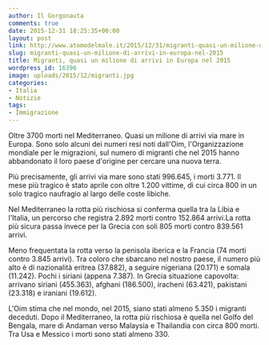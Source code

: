 ```yaml
---
author: Il Gorgonauta
comments: true
date: 2015-12-31 18:25:35+00:00
layout: post
link: http://www.atomodelmale.it/2015/12/31/migranti-quasi-un-milione-di-arrivi-in-europa-nel-2015/
slug: migranti-quasi-un-milione-di-arrivi-in-europa-nel-2015
title: Migranti, quasi un milione di arrivi in Europa nel 2015
wordpress_id: 16396
image: uploads/2015/12/migranti.jpg
categories:
- Italia
- Notizie
tags:
- Immigrazione
---
```


Oltre 3700 morti nel Mediterraneo. Quasi un milione di arrivi via mare in Europa. Sono solo alcuni dei numeri resi noti dall'Oim, l'Organizzazione mondiale per le migrazioni, sul numero di migranti che nel 2015 hanno abbandonato il loro paese d'origine per cercare una nuova terra.

Più precisamente, gli arrivi via mare sono stati 996.645, i morti 3.771. Il mese più tragico è stato aprile con oltre 1.200 vittime, di cui circa 800 in un solo tragico naufragio al largo delle coste libiche.

Nel Mediterraneo la rotta più rischiosa si conferma quella tra la Libia e l'Italia, un percorso che registra 2.892 morti contro 152.864 arrivi.La rotta più sicura passa invece per la Grecia con soli 805 morti contro 839.561 arrivi.

Meno frequentata la rotta verso la penisola iberica e la Francia (74 morti contro 3.845 arrivi). Tra coloro che sbarcano nel nostro paese, il numero più alto è di nazionalità eritrea (37.882), a seguire nigeriana (20.171) e somala (11.242). Pochi i siriani (appena 7.387). In Grecia situazione capovolta: arrivano siriani (455.363), afghani (186.500), iracheni (63.421), pakistani (23.318) e iraniani (19.612).

L'Oim stima che nel mondo, nel 2015, siano stati almeno 5.350 i migranti deceduti. Dopo il Mediterraneo, la rotta più rischiosa è quella nel Golfo del Bengala, mare di Andaman verso Malaysia e Thailandia con circa 800 morti. Tra Usa e Messico i morti sono stati almeno 330.
